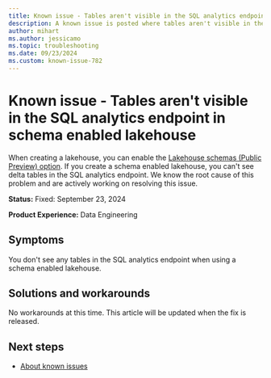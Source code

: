 ```yaml
---
title: Known issue - Tables aren't visible in the SQL analytics endpoint in schema enabled lakehouse
description: A known issue is posted where tables aren't visible in the SQL analytics endpoint in schema enabled lakehouse.
author: mihart
ms.author: jessicamo
ms.topic: troubleshooting  
ms.date: 09/23/2024
ms.custom: known-issue-782
---
```


# Known issue - Tables aren't visible in the SQL analytics endpoint in schema enabled lakehouse

When creating a lakehouse, you can enable the [Lakehouse schemas (Public Preview) option](/fabric/data-engineering/lakehouse-schemas). If you create a schema enabled lakehouse, you can't see delta tables in the SQL analytics endpoint. We know the root cause of this problem and are actively working on resolving this issue.

**Status:** Fixed: September 23, 2024

**Product Experience:** Data Engineering

## Symptoms

You don't see any tables in the SQL analytics endpoint when using a schema enabled lakehouse.

## Solutions and workarounds

No workarounds at this time. This article will be updated when the fix is released.

## Next steps

- [About known issues](https://support.fabric.microsoft.com/known-issues)
